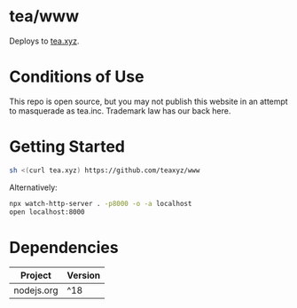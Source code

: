 # tea/www

Deploys to [tea.xyz](https://tea.xyz).

# Conditions of Use

This repo is open source, but you may not publish this website in an attempt
to masquerade as tea.inc. Trademark law has our back here.

# Getting Started

```sh
sh <(curl tea.xyz) https://github.com/teaxyz/www
```

Alternatively:

```sh
npx watch-http-server . -p8000 -o -a localhost
open localhost:8000
```

# Dependencies

| Project    | Version |
|------------|---------|
| nodejs.org |   ^18   |
